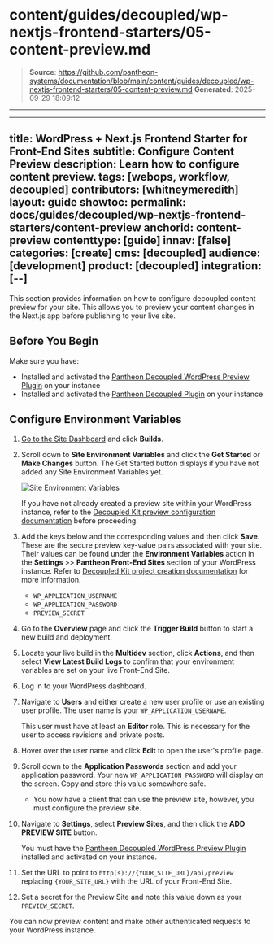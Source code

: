 # content/guides/decoupled/wp-nextjs-frontend-starters/05-content-preview.md

> **Source**: https://github.com/pantheon-systems/documentation/blob/main/content/guides/decoupled/wp-nextjs-frontend-starters/05-content-preview.md
> **Generated**: 2025-09-29 18:09:12

---

---
title: WordPress + Next.js Frontend Starter for Front-End Sites
subtitle: Configure Content Preview
description: Learn how to configure content preview.
tags: [webops, workflow, decoupled]
contributors: [whitneymeredith]
layout: guide
showtoc:
permalink: docs/guides/decoupled/wp-nextjs-frontend-starters/content-preview
anchorid: content-preview
contenttype: [guide]
innav: [false]
categories: [create]
cms: [decoupled]
audience: [development]
product: [decoupled]
integration: [--]
---

This section provides information on how to configure decoupled content preview for your site. This allows you to preview your content changes in the Next.js app before publishing to your live site.

## Before You Begin

Make sure you have:

- Installed and activated the [Pantheon Decoupled WordPress Preview Plugin](https://github.com/pantheon-systems/wp-decoupled-preview) on your instance
- Installed and activated the [Pantheon Decoupled Plugin](https://github.com/pantheon-systems/wp-pantheon-decoupled) on your instance
## Configure Environment Variables

1. [Go to the Site Dashboard](/guides/account-mgmt/workspace-sites-teams/sites#site-dashboard) and click **Builds**.

1. Scroll down to **Site Environment Variables** and click the **Get Started** or **Make Changes** button. The Get Started button displays if you have not added any Site Environment Variables yet.

    ![Site Environment Variables](../../../../images/decoupled-wp-preview-env-variables.png)

    <Alert title="Note"  type="info" >

    If you have not already created a preview site within your WordPress instance, refer to the [Decoupled Kit preview configuration documentation](https://decoupledkit.pantheon.io/docs/backend-starters/decoupled-wordpress/configuring-preview-site) before proceeding.

    </Alert>

1. Add the keys below and the corresponding values and then click **Save**. These are the secure preview key-value pairs associated with your site. Their values can be found under the **Environment Variables** action in the **Settings** >> **Pantheon Front-End Sites** section of your WordPress instance. Refer to [Decoupled Kit project creation documentation](https://decoupledkit.pantheon.io/docs/backend-starters/decoupled-wordpress/creating-a-new-project#completing-your-configuration) for more information.

    - `WP_APPLICATION_USERNAME`
    - `WP_APPLICATION_PASSWORD`
    - `PREVIEW_SECRET`

1. Go to the **Overview** page and click the **Trigger Build** button to start a new build and deployment.

1. Locate your live build in the **Multidev** section, click **Actions**, and then select **View Latest Build Logs** to confirm that your environment variables are set on your live Front-End Site.

1. Log in to your WordPress dashboard.

1. Navigate to **Users** and either create a new user profile or use an existing user profile. The user name is your `WP_APPLICATION_USERNAME`.

    <Alert title="Note"  type="info" >

    This user must have at least an **Editor** role. This is necessary for the user to access revisions and private posts.
    </Alert>

1. Hover over the user name and click **Edit** to open the user's profile page.

1. Scroll down to the **Application Passwords** section and add your application password. Your new `WP_APPLICATION_PASSWORD` will display on the screen. Copy and store this value somewhere safe.

    - You now have a client that can use the preview site, however, you must configure the preview site.

1. Navigate to **Settings**, select **Preview Sites**, and then click the **ADD PREVIEW SITE** button.

    <Alert title="Note"  type="info" >

    You must have the [Pantheon Decoupled WordPress Preview Plugin](https://github.com/pantheon-systems/wp-decoupled-preview) installed and activated on your instance.

    </Alert>

1. Set the URL to point to `http(s)://{YOUR_SITE_URL}/api/preview` replacing `{YOUR_SITE_URL}` with the URL of your Front-End Site.

1. Set a secret for the Preview Site and note this value down as your `PREVIEW_SECRET`.

You can now preview content and make other authenticated requests to your WordPress instance.